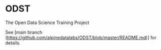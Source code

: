 ODST
====

The Open Data Science Training Project


See [main branch (https://github.com/alpinedatalabs/ODST/blob/master/README.md)] for details.
